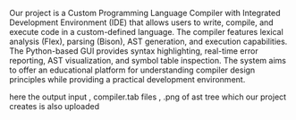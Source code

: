 Our project is a Custom Programming Language Compiler with Integrated Development Environment (IDE) that allows
users to write, compile, and execute code in a custom-defined language. The compiler features lexical analysis (Flex),
parsing (Bison), AST generation, and execution capabilities. The Python-based GUI provides syntax highlighting, real-time
error reporting, AST visualization, and symbol table inspection. The system aims to offer an educational platform for
understanding compiler design principles while providing a practical development environment.

here the output input , compiler.tab files , .png of ast tree which our project creates is also uploaded
